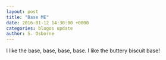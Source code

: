 ```yaml
---
layout: post
title: "Base ME"
date: 2016-01-12 14:30:00 +0000
categories: blogos update
author: S. Osborne
---
```


I like the base, base, base, base. I like the buttery biscuit base!